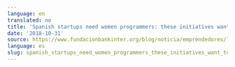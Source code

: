```yaml
---
language: en
translated: no
title: 'Spanish startups need women programmers: these initiatives want to find them'
date: '2018-10-31'
source: https://www.fundacionbankinter.org/blog/noticia/emprendedores/las-startups-espanolas-necesitan-mujeres-programadoras-estas-iniciativas-quieren-encontrarlas
language: es
slug: spanish_startups_need_women_programmers_these_initiatives_want_to_find_them
---
```




